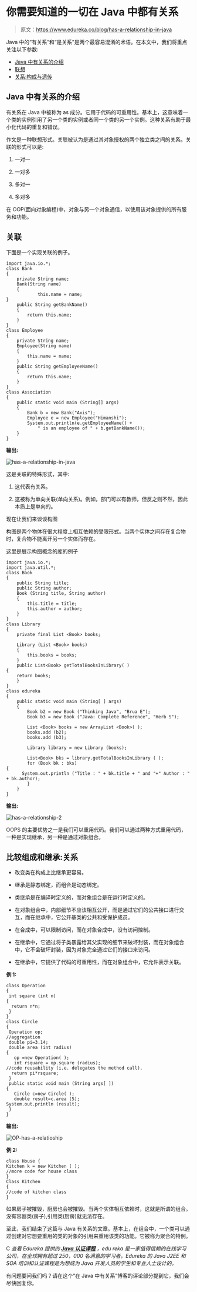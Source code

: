 # 你需要知道的一切在 Java 中都有关系

> 原文：<https://www.edureka.co/blog/has-a-relationship-in-java>

Java 中的“有关系”和“是关系”是两个最容易混淆的术语。在本文中，我们将重点关注以下参数:

*   [Java 中有关系的介绍](#intro)
*   [联想](#association)
*   [关系:构成与遗传](#composition)

## **Java 中有关系的介绍**

有关系在 Java 中被称为 as 成分。它用于代码的可重用性。基本上，这意味着一个类的实例引用了另一个类的实例或者同一个类的另一个实例。这种关系有助于最小化代码的重复和错误。

作文是一种联想形式。关联被认为是通过其对象授权的两个独立类之间的关系。关联的形式可以是:

1.  一对一

2.  一对多

3.  多对一

4.  多对多

在 OOP(面向对象编程)中，对象与另一个对象通信，以使用该对象提供的所有服务和功能。

## **关联**

下面是一个实现关联的例子。

```
import java.io.*; 
class Bank 
{ 
	private String name; 
	Bank(String name) 
	{ 
            this.name = name; 
} 
	public String getBankName() 
	{ 
		return this.name; 
	} 
} 
class Employee 
{ 
	private String name; 
	Employee(String name) 
	{ 
		this.name = name; 
	} 
	public String getEmployeeName() 
	{ 
		return this.name; 
	} 
} 
class Association 
{ 
	public static void main (String[] args) 
	{ 
		Bank b = new Bank("Axis"); 
		Employee e = new Employee("Himanshi"); 
		System.out.println(e.getEmployeeName() + 
			" is an employee of " + b.getBankName()); 
	} 
}
```

**输出:**

![has-a-relationship-in-java](img/6280db410f23ed4e70f643fa6ad45d8d.png)

这是关联的特殊形式，其中:

1.  这代表有关系。

2.  这被称为单向关联(单向关系)。例如，部门可以有教师，但反之则不然，因此本质上是单向的。

现在让我们来谈谈构图

构图是两个物体在很大程度上相互依赖的受限形式。当两个实体之间存在复合物时，复合物不能离开另一个实体而存在。

这里是展示构图概念的库的例子

```
import java.io.*; 
import java.util.*; 
class Book 
{ 
	public String title; 
	public String author; 
	Book (String title, String author) 
	{ 
		this.title = title; 
		this.author = author; 
	} 
} 
class Library 
{ 
	private final List <Book> books; 

	Library (List <Book> books) 
	{ 
		this.books = books; 
	} 
	public List<Book> getTotalBooksInLibrary( )
{ 	
	return books; 
	} 
} 
class edureka
{ 
	public static void main (String[ ] args) 
	{  
		Book b2 = new Book ("Thinking Java", "Brua E"); 
		Book b3 = new Book ("Java: Complete Reference", "Herb S"); 

		List <Book> books = new ArrayList <Book>( );  
		books.add (b2); 
		books.add (b3); 

		Library library = new Library (books); 

		List<Book> bks = library.getTotalBooksInLibrary ( ); 
		for (Book bk : bks)
{ 	
      System.out.println ("Title : " + bk.title + " and "+" Author : " + bk.author); 
		} 
	} 
}
```

**输出:**

![has-a-relationship-2](img/0338b1cb150d0d0006f35fe75c38950b.png)

OOPS 的主要优势之一是我们可以重用代码。我们可以通过两种方式重用代码，一种是实现继承，另一种是通过对象组合。

## **比较组成和继承:关系**

*   改变类在构成上比继承更容易。

*   继承是静态绑定，而组合是动态绑定。

*   类继承是在编译时定义的，而对象组合是在运行时定义的。

*   在对象组合中，内部细节不应该相互公开，而是通过它们的公共接口进行交互，而在继承中，它公开基类的公共和受保护成员。

*   在合成中，可以限制访问，而在对象合成中，没有访问控制。

*   在继承中，它通过将子类暴露给其父实现的细节来破坏封装，而在对象组合中，它不会破坏封装，因为对象完全通过它们的接口来访问。

*   在继承中，它提供了代码的可重用性，而在对象组合中，它允许表示关联。

**例 1:**

```
class Operation
{
 int square (int n)
{
  return n*n;
 }
}
class Circle
{
 Operation op;
//aggregation
 double pi=3.14; 
 double area (int radius)
{
   op =new Operation( );
   int rsquare = op.square (radius);
//code reusability (i.e. delegates the method call).
  return pi*rsquare;
 }
 public static void main (String args[ ])
{
   Circle c=new Circle( );
   double result=c.area (5);
System.out.println (result);
 }
}
```

**输出:**

![OP-has-a-relatioship](img/707647a4423062a1ec9407691d8b3321.png)

**例 2:**

```
class House {
Kitchen k = new Kitchen ( );
//more code for house class
}
Class Kitchen
{
//code of kitchen class
}
```

如果房子被摧毁，厨房也会被摧毁。当两个实体相互依赖时，这就是所谓的组合。没有容器类(房子),引用类(厨房)就无法存在。

至此，我们结束了这篇与 Java 有关系的文章。基本上，在组合中，一个类可以通过创建对它想要重用的类的对象的引用来重用该类的功能。它被称为聚合的特例。

C *查看 Edureka 提供的  [**Java 认证课程**](https://www.edureka.co/java-j2ee-training-course)* *，edu reka 是一家值得信赖的在线学习公司，在全球拥有超过 250，000 名满意的学习者。Edureka 的 Java J2EE 和 SOA 培训和认证课程是为想成为 Java 开发人员的学生和专业人士设计的。*

有问题要问我们吗？请在这个“在 Java 中有关系”博客的评论部分提到它，我们会尽快回复你。